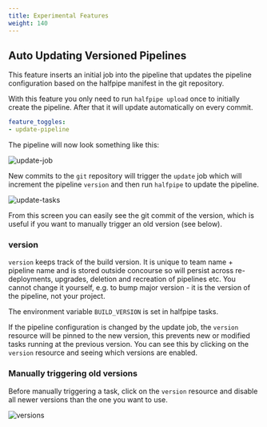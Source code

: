 ```yaml
---
title: Experimental Features
weight: 140
---
```


## Auto Updating Versioned Pipelines

This feature inserts an initial job into the pipeline that updates the pipeline configuration based on the halfpipe manifest in the git repository.

With this feature you only need to run `halfpipe upload` once to initially create the pipeline. After that it will update automatically on every commit.


```yaml
feature_toggles:
- update-pipeline
```

The pipeline will now look something like this:

![update-job](/images/update-pipeline/update-job.png)

New commits to the `git` repository will trigger the `update` job which will increment the pipeline `version` and then run `halfpipe` to update the pipeline.

![update-tasks](/images/update-pipeline/update-tasks.png)

From this screen you can easily see the git commit of the version, which is useful if you want to manually trigger an old version (see below).

### version
`version` keeps track of the build version. It is unique to team name + pipeline name and is stored outside concourse so will persist across re-deployments, upgrades, deletion and recreation of pipelines etc. You cannot change it yourself, e.g. to bump major version - it is the version of the pipeline, not your project.

The environment variable `BUILD_VERSION` is set in halfpipe tasks.

If the pipeline configuration is changed by the update job, the `version` resource will be pinned to the new version, this prevents new or modified tasks running at the previous version. You can see this by clicking on the `version` resource and seeing which versions are enabled.

### Manually triggering old versions
Before manually triggering a task, click on the `version` resource and disable all newer versions than the one you want to use. 

![versions](/images/update-pipeline/versions.png)

